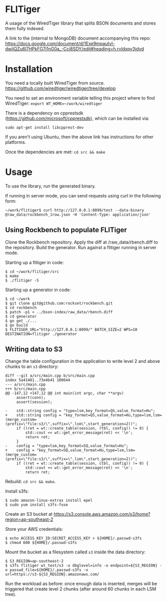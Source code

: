 # FLITiger
A usage of the WiredTiger library that splits BSON documents and stores them fully indexed.

A link to the (internal to MongoDB) document accompanying this repo:
https://docs.google.com/document/d/1Exe9mpautvl-dwiIQZu6l7HPkFG7i1nG0a_-Cci8SDY/edit#heading=h.rvldxpy3jdvd

# Installation

You need a locally built WiredTiger from source.
https://github.com/wiredtiger/wiredtiger/tree/develop

You need to set an environment variable telling this project where to find WiredTiger:
`export WT_HOME=~/work/wiredtiger`

There is a dependency on cpprestsdk (https://github.com/microsoft/cpprestsdk), which can be installed via:

`sudo apt-get install libcpprest-dev`

If you aren't using Ubuntu, then the above link has instructions for other platforms.


Once the dependencies are met: `cd src && make`


# Usage

To use the library, run the generated binary.

If running in server mode, you can send requests using curl in the following form:

`~/work/flitiger$ curl http://127.0.0.1:8099/test --data-binary @raw_data/rockbench_1row.json -H 'Content-Type: application/json'`

## Using Rockbench to populate FLITiger

Clone the Rockbench repository.
Apply the diff at <root>/raw_data/rbench.diff to the repository.
Build the generator.
Run against a flitiger running in server mode.

Starting up a flitiger in code:
```
$ cd ~/work/flitiger/src
$ make
$ ./flitiger -S
```

Starting up a generator in code:
```
$ cd ~/work
$ git clone git@github.com:rockset/rockbench.git
$ cd rockbench
$ patch -p1 < ../bson-index/raw_data/rbench.diff
$ cd generator
$ go get ./...
$ go build
$ FLITIGER_URL="http://127.0.0.1:8099/" BATCH_SIZE=2 WPS=10 DESTINATION=flitiger ./generator
```

## Writing data to S3

Change the table configuration in the application to write level 2 and above chunks to an `s3` directory:

```
diff --git a/src/main.cpp b/src/main.cpp
index 5a41481..73e4b41 100644
--- a/src/main.cpp
+++ b/src/main.cpp
@@ -147,12 +147,12 @@ int main(int argc, char **argv)
     assert(conn);
     assert(session);

-    std::string config = "type=lsm,key_format=QS,value_format=Hu";
+    std::string config = "key_format=QS,value_format=Hu,type=lsm,lsm=(merge_custom=(prefix=\"file:s3/\",suffix=\".lsm\",start_generation=2))";
     if ((ret = wt::create_table(session, rtbl, config)) != 0) {
         std::cout << wt::get_error_message(ret) << '\n';
         return ret;
     }
-    config = "type=lsm,key_format=SQ,value_format=Hu";
+    config = "key_format=SQ,value_format=Hu,type=lsm,lsm=(merge_custom=(prefix=\"file:s3/\",suffix=\".lsm\",start_generation=2))";
     if ((ret = wt::create_table(session, ctbl, config)) != 0) {
         std::cout << wt::get_error_message(ret) << '\n';
         return ret;
```

Rebuild: `cd src && make`.

Install s3fs:

```
$ sudo amazon-linux-extras install epel
$ sudo yum install s3fs-fuse
```

Create an S3 bucket at https://s3.console.aws.amazon.com/s3/home?region=ap-southeast-2

Store your AWS credentials:

```
$ echo ACCESS_KEY_ID:SECRET_ACCESS_KEY > ${HOME}/.passwd-s3fs
$ chmod 600 ${HOME}/.passwd-s3fs
```

Mount the bucket as a filesystem called `s3` inside the data directory:

```
$ S3_REGION=ap-southeast-2
$ s3fs flitiger wt_test/s3 -o dbglevel=info -o endpoint=${S3_REGION} -o passwd_file=${HOME}/.passwd-s3fs -o url=https://s3-${S3_REGION}.amazonaws.com/
```

Run the workload as before: once enough data is inserted, merges will be triggered that create level 2 chunks (after around 60 chunks in each LSM tree).
